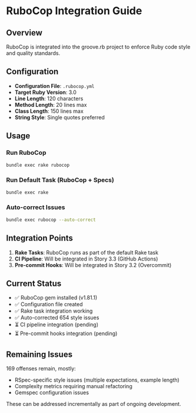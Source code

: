 # RuboCop Integration Guide

## Overview

RuboCop is integrated into the groove.rb project to enforce Ruby code style and quality standards.

## Configuration

- **Configuration File**: `.rubocop.yml`
- **Target Ruby Version**: 3.0
- **Line Length**: 120 characters
- **Method Length**: 20 lines max
- **Class Length**: 150 lines max
- **String Style**: Single quotes preferred

## Usage

### Run RuboCop
```bash
bundle exec rake rubocop
```

### Run Default Task (RuboCop + Specs)
```bash
bundle exec rake
```

### Auto-correct Issues
```bash
bundle exec rubocop --auto-correct
```

## Integration Points

1. **Rake Tasks**: RuboCop runs as part of the default Rake task
2. **CI Pipeline**: Will be integrated in Story 3.3 (GitHub Actions)
3. **Pre-commit Hooks**: Will be integrated in Story 3.2 (Overcommit)

## Current Status

- ✅ RuboCop gem installed (v1.81.1)
- ✅ Configuration file created
- ✅ Rake task integration working
- ✅ Auto-corrected 654 style issues
- ⏳ CI pipeline integration (pending)
- ⏳ Pre-commit hooks integration (pending)

## Remaining Issues

169 offenses remain, mostly:
- RSpec-specific style issues (multiple expectations, example length)
- Complexity metrics requiring manual refactoring
- Gemspec configuration issues

These can be addressed incrementally as part of ongoing development.
